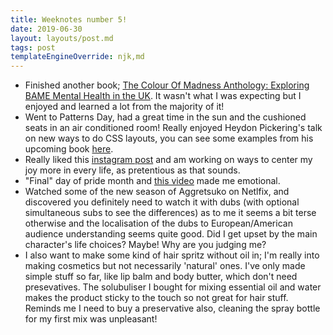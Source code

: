 ```yaml
---
title: Weeknotes number 5!
date: 2019-06-30
layout: layouts/post.md
tags: post
templateEngineOverride: njk,md
---
```


- Finished another book; [The Colour Of Madness Anthology: Exploring BAME Mental Health in the UK](https://www.amazon.co.uk/dp/B07DWK6VJ4/ref=dp-kindle-redirect?_encoding=UTF8&btkr=1). It wasn't what I was expecting but I enjoyed and learned a lot from the majority of it!
- Went to Patterns Day, had a great time in the sun and the cushioned seats in an air conditioned room! Really enjoyed Heydon Pickering's talk on new ways to do CSS layouts, you can see some examples from his upcoming book [here](https://every-layout.dev/).
- Really liked this [instagram post](https://www.instagram.com/p/Bx0BaMQld2e/?utm_source=ig_web_button_share_sheet) and am working on ways to center my joy more in every life, as pretentious as that sounds.
- "Final" day of pride month and [this video](https://www.youtube.com/watch?v=kJY_bZ8Zn3k&feature=youtu.be) made me emotional.
- Watched some of the new season of Aggretsuko on Netlfix, and discovered you definitely need to watch it with dubs (with optional simultaneous subs to see the differences) as to me it seems a bit terse otherwise and the localisation of the dubs to European/American audience understanding seems quite good. Did I get upset by the main character's life choices? Maybe! Why are you judging me?
- I also want to make some kind of hair spritz without oil in; I'm really into making cosmetics but not necessarily 'natural' ones. I've only made simple stuff so far, like lip balm and body butter, which don't need presevatives. The solubuliser I bought for mixing essential oil and water makes the product sticky to the touch so not great for hair stuff. Reminds me I need to buy a preservative also, cleaning the spray bottle for my first mix was unpleasant!
